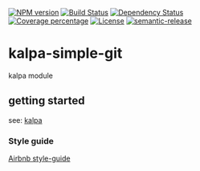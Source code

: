 [![NPM version][npm-image]][npm-url] [![Build Status][travis-image]][travis-url] [![Dependency Status][daviddm-image]][daviddm-url] [![Coverage percentage][coveralls-image]][coveralls-url] [![License][apache-image]][apache-url] [![semantic-release][semantic-release-image]][semantic-release-url]

# kalpa-simple-git

kalpa module

## getting started
see: [kalpa](https://www.npmjs.com/package/kalpa)

### Style guide

[Airbnb style-guide](https://github.com/airbnb/javascripthttps://github.com/airbnb/javascript)

[npm-image]: https://badge.fury.io/js/kalpa-simple-git.svg
[npm-url]: https://npmjs.org/package/kalpa-simple-git
[travis-image]: https://travis-ci.com/patilvinay/kalpa-simple-git.svg?branch=master
[travis-url]: https://travis-ci.com/patilvinay/kalpa-simple-git
[daviddm-image]: https://david-dm.org/patilvinay/kalpa-simple-git.svg?theme=shields.io
[daviddm-url]: https://david-dm.org/patilvinay/kalpa-simple-git
[coveralls-image]: https://coveralls.io/repos/patilvinay/kalpa-simple-git/badge.svg
[coveralls-url]: https://coveralls.io/r/patilvinay/kalpa-simple-git
[apache-image]: https://img.shields.io/badge/License-Apache%202.0-blue.svg
[apache-url]: https://opensource.org/licenses/Apache-2.0
[semantic-release-image]: https://img.shields.io/badge/%20%20%F0%9F%93%A6%F0%9F%9A%80-semantic--release-e10079.svg
[semantic-release-url]: https://github.com/semantic-release/semantic-release
